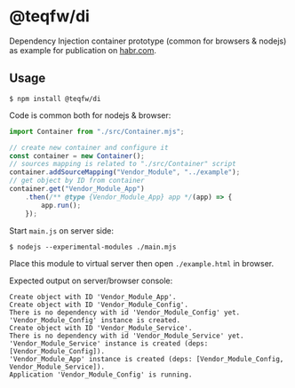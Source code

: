 # @teqfw/di

Dependency Injection container prototype (common for browsers &amp; nodejs) as example for publication on [habr.com](https://habr.com/ru/post/464347/).

## Usage

```
$ npm install @teqfw/di
```

Code is common both for nodejs & browser:
```js
import Container from "./src/Container.mjs";

// create new container and configure it
const container = new Container();
// sources mapping is related to "./src/Container" script
container.addSourceMapping("Vendor_Module", "../example");
// get object by ID from container
container.get("Vendor_Module_App")
    .then(/** @type {Vendor_Module_App} app */(app) => {
        app.run();
    });
```

Start `main.js` on server side:
```
$ nodejs --experimental-modules ./main.mjs
```

Place this module to virtual server then open `./example.html` in browser.

Expected output on server/browser console:
```
Create object with ID 'Vendor_Module_App'.
Create object with ID 'Vendor_Module_Config'.
There is no dependency with id 'Vendor_Module_Config' yet.
'Vendor_Module_Config' instance is created.
Create object with ID 'Vendor_Module_Service'.
There is no dependency with id 'Vendor_Module_Service' yet.
'Vendor_Module_Service' instance is created (deps: [Vendor_Module_Config]).
'Vendor_Module_App' instance is created (deps: [Vendor_Module_Config, Vendor_Module_Service]).
Application 'Vendor_Module_Config' is running.
```